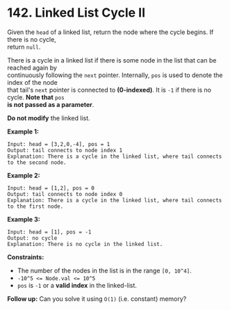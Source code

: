 # 142. Linked List Cycle II

Given the `head` of a linked list, return the node where the cycle begins. If there is no cycle,  
return `null`.

There is a cycle in a linked list if there is some node in the list that can be reached again by  
continuously following the `next` pointer. Internally, `pos` is used to denote the index of the node  
that tail's `next` pointer is connected to **(0-indexed)**. It is `-1` if there is no cycle. **Note that** `pos`  
**is not passed as a parameter**.

**Do not modify** the linked list.

**Example 1:**

    Input: head = [3,2,0,-4], pos = 1
    Output: tail connects to node index 1
    Explanation: There is a cycle in the linked list, where tail connects to the second node.

**Example 2:**

    Input: head = [1,2], pos = 0
    Output: tail connects to node index 0
    Explanation: There is a cycle in the linked list, where tail connects to the first node.

**Example 3:**

    Input: head = [1], pos = -1
    Output: no cycle
    Explanation: There is no cycle in the linked list.

**Constraints:**

- The number of the nodes in the list is in the range `[0, 10^4]`.
- `-10^5 <= Node.val <= 10^5`
- `pos` is `-1` or a **valid index** in the linked-list.

**Follow up:** Can you solve it using `O(1)` (i.e. constant) memory?
